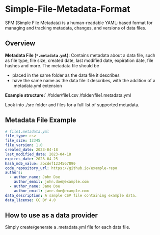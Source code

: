 # Simple-File-Metadata-Format
SFM (Simple File Metadata) is a human-readable YAML-based format for managing and tracking metadata, changes, and versions of data files.

## Overview

**Metadata File (`*.metadata.yml`)**: Contains metadata about a data file, such as file type, file size, created date, last modified date, expiration date, file hashes and more. The metadata file should be
 - placed in the same folder as the data file it describes
 - have the same name as the data file it describes, with the addition of a .metadata.yml extension
 
**Example structure:**`
 /folder/file1.csv
 /folder/file1.metadata.yml

Look into ./src folder and files for a full list of supported metadata.

## Metadata File Example

```yaml
# file1.metadata.yml
file_type: csv
file_size: 12345
file_version: 1.0
created_date: 2023-04-18
last_modified_date: 2023-04-18
expires_date: 2023-04-25
hash_md5_value: abcdef1234567890
code_repository_url: https://github.io/example-repo
authors:
  - author_name: John Doe
    author_email: john.doe@example.com
  - author_name: Jane Doe
    author_email: jane.doe@example.com
data_description: A sample CSV file containing example data.
data_license: CC BY 4.0
```

## How to use as a data provider
Simply create/generate a .metadata.yml file for each data file.